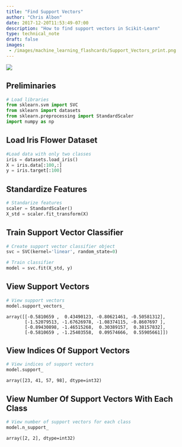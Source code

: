 ```yaml
---
title: "Find Support Vectors"
author: "Chris Albon"
date: 2017-12-20T11:53:49-07:00
description: "How to find support vectors in Scikit-Learn"
type: technical_note
draft: false
images:
 - /images/machine_learning_flashcards/Support_Vectors_print.png
---
```

<a alt="Find Support Vectors" href="https://machinelearningflashcards.com">
    <img src="/images/machine_learning_flashcards/Support_Vectors_print.png" class="flashcard center-block">
</a>

## Preliminaries


```python
# Load libraries
from sklearn.svm import SVC
from sklearn import datasets
from sklearn.preprocessing import StandardScaler
import numpy as np
```

## Load Iris Flower Dataset


```python
#Load data with only two classes
iris = datasets.load_iris()
X = iris.data[:100,:]
y = iris.target[:100]
```

## Standardize Features


```python
# Standarize features
scaler = StandardScaler()
X_std = scaler.fit_transform(X)
```

## Train Support Vector Classifier


```python
# Create support vector classifier object
svc = SVC(kernel='linear', random_state=0)

# Train classifier
model = svc.fit(X_std, y)
```

## View Support Vectors


```python
# View support vectors
model.support_vectors_
```




    array([[-0.5810659 ,  0.43490123, -0.80621461, -0.50581312],
           [-1.52079513, -1.67626978, -1.08374115, -0.8607697 ],
           [-0.89430898, -1.46515268,  0.30389157,  0.38157832],
           [-0.5810659 , -1.25403558,  0.09574666,  0.55905661]])



## View Indices Of Support Vectors


```python
# View indices of support vectors
model.support_
```




    array([23, 41, 57, 98], dtype=int32)



## View Number Of Support Vectors With Each Class


```python
# View number of support vectors for each class
model.n_support_
```




    array([2, 2], dtype=int32)


